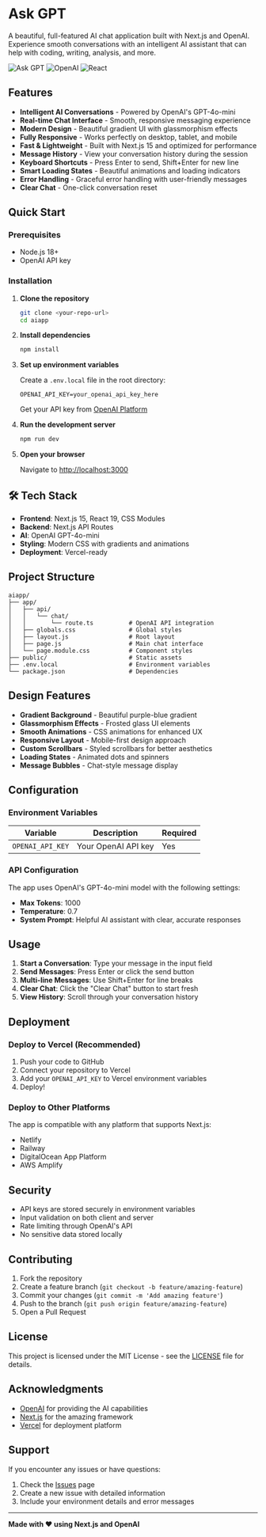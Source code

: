 # Ask GPT

A beautiful, full-featured AI chat application built with Next.js and OpenAI. Experience smooth conversations with an intelligent AI assistant that can help with coding, writing, analysis, and more.

![Ask GPT](https://img.shields.io/badge/Next.js-15.4.6-black?style=for-the-badge&logo=next.js)
![OpenAI](https://img.shields.io/badge/OpenAI-GPT--4o--mini-green?style=for-the-badge&logo=openai)
![React](https://img.shields.io/badge/React-19.1.0-blue?style=for-the-badge&logo=react)

## Features

- **Intelligent AI Conversations** - Powered by OpenAI's GPT-4o-mini
- **Real-time Chat Interface** - Smooth, responsive messaging experience
- **Modern Design** - Beautiful gradient UI with glassmorphism effects
- **Fully Responsive** - Works perfectly on desktop, tablet, and mobile
- **Fast & Lightweight** - Built with Next.js 15 and optimized for performance
- **Message History** - View your conversation history during the session
- **Keyboard Shortcuts** - Press Enter to send, Shift+Enter for new line
- **Smart Loading States** - Beautiful animations and loading indicators
- **Error Handling** - Graceful error handling with user-friendly messages
- **Clear Chat** - One-click conversation reset

## Quick Start

### Prerequisites

- Node.js 18+
- OpenAI API key

### Installation

1. **Clone the repository**

   ```bash
   git clone <your-repo-url>
   cd aiapp
   ```

2. **Install dependencies**

   ```bash
   npm install
   ```

3. **Set up environment variables**

   Create a `.env.local` file in the root directory:

   ```env
   OPENAI_API_KEY=your_openai_api_key_here
   ```

   Get your API key from [OpenAI Platform](https://platform.openai.com/api-keys)

4. **Run the development server**

   ```bash
   npm run dev
   ```

5. **Open your browser**

   Navigate to [http://localhost:3000](http://localhost:3000)

## 🛠️ Tech Stack

- **Frontend**: Next.js 15, React 19, CSS Modules
- **Backend**: Next.js API Routes
- **AI**: OpenAI GPT-4o-mini
- **Styling**: Modern CSS with gradients and animations
- **Deployment**: Vercel-ready

## Project Structure

```
aiapp/
├── app/
│   ├── api/
│   │   └── chat/
│   │       └── route.ts          # OpenAI API integration
│   ├── globals.css               # Global styles
│   ├── layout.js                 # Root layout
│   ├── page.js                   # Main chat interface
│   └── page.module.css           # Component styles
├── public/                       # Static assets
├── .env.local                    # Environment variables
└── package.json                  # Dependencies
```

## Design Features

- **Gradient Background** - Beautiful purple-blue gradient
- **Glassmorphism Effects** - Frosted glass UI elements
- **Smooth Animations** - CSS animations for enhanced UX
- **Responsive Layout** - Mobile-first design approach
- **Custom Scrollbars** - Styled scrollbars for better aesthetics
- **Loading States** - Animated dots and spinners
- **Message Bubbles** - Chat-style message display

## Configuration

### Environment Variables

| Variable         | Description         | Required |
| ---------------- | ------------------- | -------- |
| `OPENAI_API_KEY` | Your OpenAI API key | Yes      |

### API Configuration

The app uses OpenAI's GPT-4o-mini model with the following settings:

- **Max Tokens**: 1000
- **Temperature**: 0.7
- **System Prompt**: Helpful AI assistant with clear, accurate responses

## Usage

1. **Start a Conversation**: Type your message in the input field
2. **Send Messages**: Press Enter or click the send button
3. **Multi-line Messages**: Use Shift+Enter for line breaks
4. **Clear Chat**: Click the "Clear Chat" button to start fresh
5. **View History**: Scroll through your conversation history

## Deployment

### Deploy to Vercel (Recommended)

1. Push your code to GitHub
2. Connect your repository to Vercel
3. Add your `OPENAI_API_KEY` to Vercel environment variables
4. Deploy!

### Deploy to Other Platforms

The app is compatible with any platform that supports Next.js:

- Netlify
- Railway
- DigitalOcean App Platform
- AWS Amplify

## Security

- API keys are stored securely in environment variables
- Input validation on both client and server
- Rate limiting through OpenAI's API
- No sensitive data stored locally

## Contributing

1. Fork the repository
2. Create a feature branch (`git checkout -b feature/amazing-feature`)
3. Commit your changes (`git commit -m 'Add amazing feature'`)
4. Push to the branch (`git push origin feature/amazing-feature`)
5. Open a Pull Request

## License

This project is licensed under the MIT License - see the [LICENSE](LICENSE) file for details.

## Acknowledgments

- [OpenAI](https://openai.com/) for providing the AI capabilities
- [Next.js](https://nextjs.org/) for the amazing framework
- [Vercel](https://vercel.com/) for deployment platform

## Support

If you encounter any issues or have questions:

1. Check the [Issues](../../issues) page
2. Create a new issue with detailed information
3. Include your environment details and error messages

---

**Made with ❤️ using Next.js and OpenAI**
